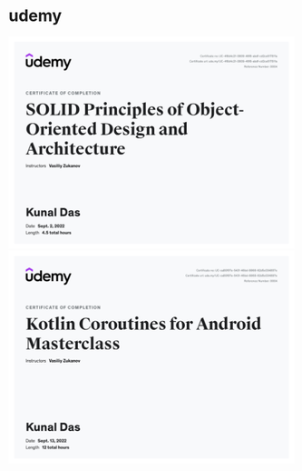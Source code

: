 # udemy
![](https://raw.githubusercontent.com/kunal26das/udemy/main/UC-4f8d4c21-0809-46f8-abdf-cd2ce617811a.jpg)
![](https://raw.githubusercontent.com/kunal26das/udemy/main/UC-ca80f97e-5431-46bd-8868-62d5c034897e.jpg)
